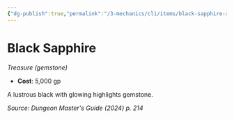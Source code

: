```yaml
---
{"dg-publish":true,"permalink":"/3-mechanics/cli/items/black-sapphire-xdmg/","tags":["ttrpg-cli/compendium/src/5e/xdmg","ttrpg-cli/item/gear/treasure-gemstone","ttrpg-cli/item/rarity/none"],"noteIcon":""}
---
```


# Black Sapphire
*Treasure (gemstone)*  


- **Cost**: 5,000 gp

A lustrous black with glowing highlights gemstone.

*Source: Dungeon Master's Guide (2024) p. 214*
